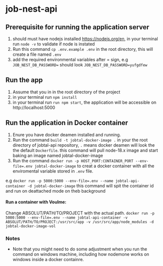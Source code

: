 # job-nest-api

## Prerequisite for running the application server

1. should must have nodejs installed https://nodejs.org/en, in your terminal run `node -v` to validate if node is instated
2. Run this command `cp .env.example .env` in the root directory, this will create a file named `.env`
3. add the required environmental variables after = sign, e.g `JOB_NEST_DB_PASSWORD=` should look `JOB_NEST_DB_PASSWORD=yufgdfew`

## Run the app

1. Assume that you in in the root directory of the project
2. in your terminal run `npm install`
3. in your terminal run `run npm start`, the application will be accessible on http://localhost:5000


## Run the application in Docker container
1. Enure you have docker deamen installed and running.
2. Run the command `build -t jobtal-docker-image .` in your the root directory of jobtal-api repository, `.` means docker deamen will look the the default `Dockerfile`. this command will pull node-18.x image and start baking an image named jobtal-docker-image
3. Run the command `docker run -p HOST_PORT:CONTAINER_PORT --env-file=.env jobtal-docker-image` to creat a docker container with all the enviromental variable stored in `.env` file.

e.g `docker run -p 5000:5000 --env-file=.env --name jobtal-api-container -d jobtal-docker-image` this command will spit the container id and run on deattached mode on theb background

#### Run a container with Voulme:
Change ABSOLUT/PATH/TO/PROJECT with the actual path.
`docker run -p 5000:5000 --env-file=.env --name jobtal-api-container -v ABSOLUT/PATH/TO/PROJECT:/usr/src/app -v /usr/src/app/node_modules -d jobtal-docker-image-vol`
### Notes 
- Note that you might need to do some adjustment when you run the command on windows machine, including how nodemone works on windows inside a docker containre. 